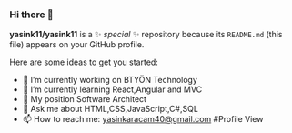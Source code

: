 ### Hi there 👋
**yasink11/yasink11** is a ✨ _special_ ✨ repository because its `README.md` (this file) appears on your GitHub profile.

Here are some ideas to get you started:

- 🔭 I’m currently working on BTYÖN Technology
- 🌱 I’m currently learning React,Angular and MVC
- 👯 My position Software Architect
- 💬 Ask me about HTML,CSS,JavaScript,C#,SQL
- 📫 How to reach me: yasinkaracam40@gmail.com
#Profile View
